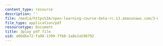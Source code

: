```yaml
---
content_type: resource
description: ''
file: /media/https%3A/open-learning-course-data-rc.s3.amazonaws.com/3-091sc-introduction-to-solid-state-chemistry-fall-2010/a06dbe72fa9813907fb01a8e2a596792_NuoT9XPOjJ0.pdf
file_type: application/pdf
resourcetype: Document
title: 3play pdf file
uid: a06dbe72-fa98-1390-7fb0-1a8e2a596792
---
```

